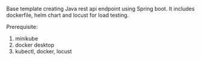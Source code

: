 Base template creating Java rest api endpoint using Spring boot. 
It includes dockerfile, helm chart and locust for load testing.

Prerequisite:
1. minikube
2. docker desktop
3. kubectl, docker, locust
